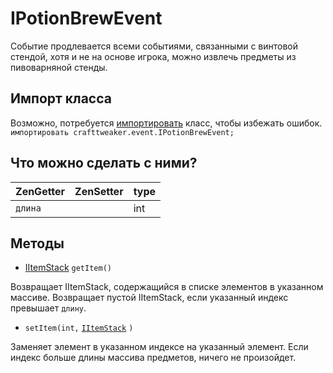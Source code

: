 # IPotionBrewEvent

Событие продлевается всеми событиями, связанными с винтовой стендой, хотя и не на основе игрока, можно извлечь предметы из пивоварняной стенды.

## Импорт класса
Возможно, потребуется [импортировать](/AdvancedFunctions/Import/) класс, чтобы избежать ошибок.  
`импортировать crafttweaker.event.IPotionBrewEvent;`

## Что можно сделать с ними?

| ZenGetter | ZenSetter | type |
| --------- | --------- | ---- |
| `длина`   |           | int  |

## Методы

- [IItemStack](/Vanilla/Items/IItemStack/) `getItem()`

Возвращает IItemStack, содержащийся в списке элементов в указанном массиве. Возвращает пустой IItemStack, если указанный индекс превышает `длину`.

- `setItem(int,` [`IItemStack`](/Vanilla/Items/IItemStack/) `)`

Заменяет элемент в указанном индексе на указанный элемент. Если индекс больше длины массива предметов, ничего не произойдет.
